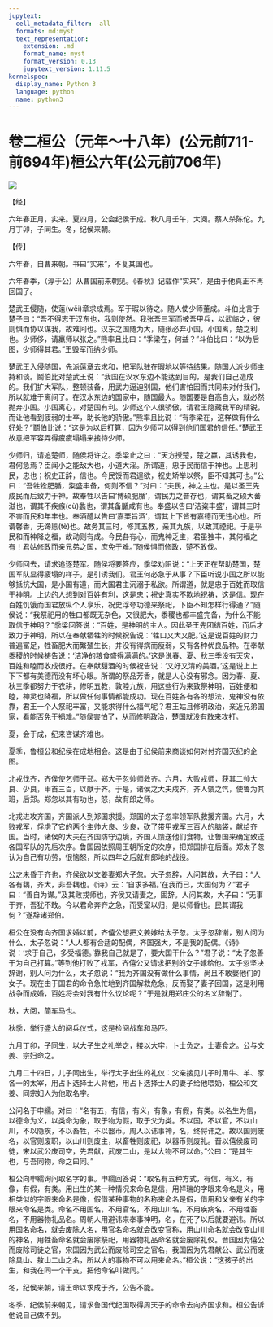 ```yaml
---
jupytext:
  cell_metadata_filter: -all
  formats: md:myst
  text_representation:
    extension: .md
    format_name: myst
    format_version: 0.13
    jupytext_version: 1.11.5
kernelspec:
  display_name: Python 3
  language: python
  name: python3
---
```

# 卷二桓公（元年～十八年）(公元前711-前694年)桓公六年(公元前706年)

![](image/cover.jpg)

【经】

六年春正月，实来。夏四月，公会纪侯于成。秋八月壬午，大阅。蔡人杀陈佗。九月丁卯，子同生。冬，纪侯来朝。

【传】

六年春，自曹来朝。书曰“实来”，不复其国也。

六年春季，（淳于公）从曹国前来朝见。《春秋》记载作“实来”，是由于他真正不再回国了。

楚武王侵随，使薳(wěi)章求成焉。军于瑕以待之。随人使少师董成。斗伯比言于楚子曰：“吾不得志于汉东也，我则使然。我张吾三军而被吾甲兵，以武临之，彼则惧而协以谋我，故难间也。汉东之国随为大，随张必弃小国，小国离，楚之利也。少师侈，请羸师以张之。”熊率且比曰：“季梁在，何益？”斗伯比曰：“以为后图，少师得其君。”王毁军而纳少师。

楚武王入侵随国，先派薳章去求和，把军队驻在瑕地以等待结果。随国人派少师主持和谈。鬬伯比对楚武王说：“我国在汉水东边不能达到目的，是我们自己造成的。我们扩大军队，整顿装备，用武力逼迫别国，他们害怕因而共同来对付我们，所以就难于离间了。在汉水东边的国家中，随国最大。随国要是自高自大，就必然抛弃小国。小国离心，对楚国有利。少师这个人很骄傲，请君王隐藏我军的精锐，而让他看到疲弱的士卒，助长他的骄傲。”熊率且比说：“有季梁在，这样做有什么好处？”鬬伯比说：“这是为以后打算，因为少师可以得到他们国君的信任。”楚武王故意把军容弄得疲疲塌塌来接待少师。

少师归，请追楚师，随侯将许之。季梁止之曰：“天方授楚，楚之蠃，其诱我也，君何急焉？臣闻小之能敌大也，小道大淫。所谓道，忠于民而信于神也。上思利民，忠也；祝史正辞，信也。今民馁而君逞欲，祝史矫举以祭，臣不知其可也。”公曰：“吾牲牷肥腯，粢盛丰备，何则不信？”对曰：“夫民，神之主也。是以圣王先成民而后致力于神。故奉牲以告曰‘博硕肥腯’，谓民力之普存也，谓其畜之硕大蕃滋也，谓其不疾瘯(cù)蠡也，谓其备腯咸有也。奉盛以告曰‘洁粢丰盛’，谓其三时不害而民和年丰也。奉酒醴以告曰‘嘉栗旨酒’，谓其上下皆有嘉德而无违心也。所谓馨香，无谗慝(tè)也。故务其三时，修其五教，亲其九族，以致其禋祀。于是乎民和而神降之福，故动则有成。今民各有心，而鬼神乏主，君虽独丰，其何福之有！君姑修政而亲兄弟之国，庶免于难。”随侯惧而修政，楚不敢伐。

少师回去，请求追逐楚军。随侯将要答应，季梁劝阻说：“上天正在帮助楚国，楚国军队显得疲塌的样子，是引诱我们。君王何必急于从事？下臣听说小国之所以能够抵抗大国，是小国有道，而大国君主沉溺于私欲。所谓道，就是忠于百姓而取信于神明。上边的人想到对百姓有利，这是忠；祝史真实不欺地祝祷，这是信。现在百姓饥饿而国君放纵个人享乐，祝史浮夸功德来祭祀，下臣不知怎样行得通？”随侯说：“我祭祀用的牲口都既无杂色，又很肥大，黍稷也都丰盛完备，为什么不能取信于神明？”季梁回答说：“百姓，是神明的主人。因此圣王先团结百姓，而后才致力于神明，所以在奉献牺牲的时候祝告说：‘牲口又大又肥。’这是说百姓的财力普遍富足，牲畜肥大而繁殖生长，并没有得病而瘦弱，又有各种优良品种。在奉献黍稷的时候祷告说：‘洁净的粮食盛得满满的。’这是说春、夏、秋三季没有天灾，百姓和睦而收成很好。在奉献甜酒的时候祝告说：‘又好又清的美酒。’这是说上上下下都有美德而没有坏心眼。所谓的祭品芳香，就是人心没有邪念。因为春、夏、秋三季都努力于农耕，修明五教，敦睦九族，用这些行为来致祭神明，百姓便和睦，神灵也降福，所以做任何事情都能成功。现在百姓各有各的想法，鬼神没有依靠，君王一个人祭祀丰富，又能求得什么福气呢？君王姑且修明政治，亲近兄弟国家，看能否免于祸难。”随侯害怕了，从而修明政治，楚国就没有敢来攻打。

夏，会于成，纪来咨谋齐难也。

夏季，鲁桓公和纪侯在成地相会。这是由于纪侯前来商谈如何对付齐国灭纪的企图。

北戎伐齐，齐侯使乞师于郑。郑大子忽帅师救齐。六月，大败戎师，获其二帅大良、少良，甲首三百，以献于齐。于是，诸侯之大夫戍齐，齐人馈之饩，使鲁为其班，后郑。郑忽以其有功也，怒，故有郎之师。

北戎进攻齐国，齐国派人到郑国求援。郑国的太子忽率领军队救援齐国。六月，大败戎军，俘虏了它的两个主帅大良、少良，砍了带甲戎军三百人的脑袋，献给齐国。当时，诸侯的大夫在齐国防守边境，齐国人馈送他们食物，让鲁国来确定致送各国军队的先后次序。鲁国因依照周王朝所定的次序，把郑国排在后面。郑太子忽认为自己有功劳，很恼怒，所以四年之后就有郎地的战役。

公之未昏于齐也，齐侯欲以文姜妻郑大子忽。大子忽辞，人问其故，大子曰：“人各有耦，齐大，非吾耦也。《诗》云：‘自求多福。’在我而已，大国何为？”君子曰：“善自为谋。”及其败戎师也，齐侯又请妻之，固辞。人问其故，大子曰：“无事于齐，吾犹不敢。今以君命奔齐之急，而受室以归，是以师昏也。民其谓我何？”遂辞诸郑伯。

桓公在没有向齐国求婚以前，齐僖公想把文姜嫁给太子忽。太子忽辞谢，别人问为什么，太子忽说：“人人都有合适的配偶，齐国强大，不是我的配偶。《诗》说：‘求于自己，多受福德。’靠我自己就是了，要大国干什么？”君子说：“太子忽善于为自己打算。”等到他打败了戎军，齐僖公又请求把别的女子嫁给他。太子忽坚决辞谢，别人问为什么，太子忽说：“我为齐国没有做什么事情，尚且不敢娶他们的女子。现在由于国君的命令急忙地到齐国解救危急，反而娶了妻子回国，这是利用战争而成婚，百姓将会对我有什么议论呢？”于是就用郑庄公的名义辞谢了。

秋，大阅，简车马也。

秋季，举行盛大的阅兵仪式，这是检阅战车和马匹。

九月丁卯，子同生，以大子生之礼举之，接以大牢，卜士负之，士妻食之。公与文姜、宗妇命之。

九月二十四日，儿子同出生，举行太子出生的礼仪：父亲接见儿子时用牛、羊、豕各一的太宰，用占卜选择士人背他，用占卜选择士人的妻子给他喂奶，桓公和文姜、同宗妇人为他取名字。

公问名于申繻。对曰：“名有五，有信，有义，有象，有假，有类。以名生为信，以德命为义，以类命为象，取于物为假，取于父为类。不以国，不以官，不以山川，不以隐疾，不以畜牲，不以器币。周人以讳事神，名，终将讳之。故以国则废名，以官则废职，以山川则废主，以畜牲则废祀，以器币则废礼。晋以僖侯废司徒，宋以武公废司空，先君献，武废二山，是以大物不可以命。”公曰：“是其生也，与吾同物，命之曰同。”

桓公向申繻询问取名字的事。申繻回答说：“取名有五种方式，有信，有义，有像，有假，有类。用出生的某一种情况来命名是信，用祥瑞的字眼来命名是义，用相类似的字眼来命名是像，假借某种事物的名称来命名是假，借用和父亲有关的字眼来命名是类。命名不用国名，不用官名，不用山川名，不用疾病名，不用牲畜名，不用器物礼品名。周朝人用避讳来奉事神明，名，在死了以后就要避讳。所以用国名命名，就会废除人名，用官名命名就会改变官称，用山川命名就会改变山川的神名，用牲畜命名就会废除祭祀，用器物礼品命名就会废除礼仪。晋国因为僖公而废除司徒之官，宋国因为武公而废除司空之官名，我国因为先君献公、武公而废除具山、敖山二山之名，所以大的事物不可以用来命名。”桓公说：“这孩子的出生，和我在同一个干支，把他命名叫做同。”

冬，纪侯来朝，请王命以求成于齐，公告不能。

冬季，纪侯前来朝见，请求鲁国代纪国取得周天子的命令去向齐国求和。桓公告诉他说自己做不到。




